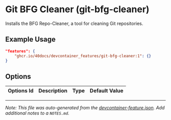 
# Git BFG Cleaner (git-bfg-cleaner)

Installs the BFG Repo-Cleaner, a tool for cleaning Git repositories.

## Example Usage

```json
"features": {
    "ghcr.io/40docs/devcontainer_features/git-bfg-cleaner:1": {}
}
```

## Options

| Options Id | Description | Type | Default Value |
|-----|-----|-----|-----|




---

_Note: This file was auto-generated from the [devcontainer-feature.json](https://github.com/40docs/devcontainer_features/blob/main/src/git-bfg-cleaner/devcontainer-feature.json).  Add additional notes to a `NOTES.md`._
